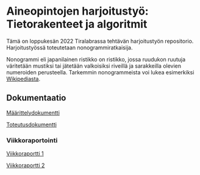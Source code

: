 # Aineopintojen harjoitustyö: Tietorakenteet ja algoritmit

Tämä on loppukesän 2022 Tiralabrassa tehtävän harjoitustyön repositorio. Harjoitustyössä toteutetaan nonogrammiratkaisija.

Nonogrammi eli japanilainen ristikko on ristikko, jossa ruudukon ruutuja väritetään mustiksi tai jätetään valkoisiksi riveillä ja sarakkeilla olevien numeroiden perusteella. Tarkemmin nonogrammeista voi lukea esimerkiksi [Wikipediasta](https://fi.wikipedia.org/wiki/Japanilainen_ristikko).

## Dokumentaatio

[Määrittelydokumentti](https://github.com/mkkarl/nonogrammiratkaisija-tiralabra2022/blob/main/nonogrammiratkaisija/Dokumentaatio/M%C3%A4%C3%A4rittelydokumentti.md)

[Toteutusdokumentti](https://github.com/mkkarl/nonogrammiratkaisija-tiralabra2022/blob/main/nonogrammiratkaisija/Dokumentaatio/Toteutusdokumentti.md)

### Viikkoraportointi

[Viikkoraportti 1](https://github.com/mkkarl/nonogrammiratkaisija-tiralabra2022/blob/main/nonogrammiratkaisija/Dokumentaatio/Viikkoraportti1.md)

[Viikkoraportti 2](https://github.com/mkkarl/nonogrammiratkaisija-tiralabra2022/blob/main/nonogrammiratkaisija/Dokumentaatio/Viikkoraportti2.md)
